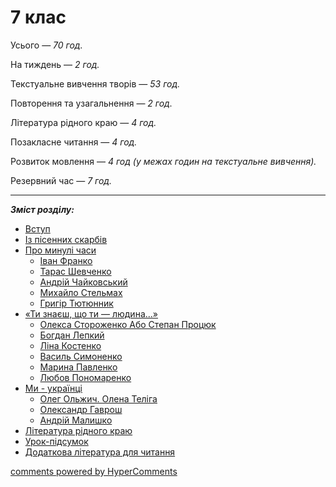 <div id="hypercomments_widget" class="js-hypercomments-widget invisible"></div>

# 7 клас

Усього — <i>70 год.</i> 

На тиждень — <i>2 год.</i> 

Текстуальне вивчення творів — <i>53 год.</i> 

Повторення та узагальнення — <i>2 год.</i> 

Література рідного краю — <i>4 год.</i> 

Позакласне читання — <i>4 год.</i> 

Розвиток мовлення — <i>4 год (у межах годин на текстуальне вивчення).</i>

Резервний час — <i>7 год.</i>

<hr>

<b><i>Зміст розділу:</i></b>

<ul type="disc">
    <li><a href="./vstup.md">Вступ</a></li>
    <li><a href="./iz_pisennykh_skarbyv.md">Із пісенних скарбів</a></li>
    <li><a href="./pro_mynuli_chasy.md">Про минулі часи</a>
        <ul>
            <li><a href="./franko.md">Іван Франко</a></li>
            <li><a href="./shevchenko.md">Тарас Шевченко</a></li>
            <li><a href="./chaykovsky.md">Андрій Чайковський</a></li>
            <li><a href="./stelmakh.md">Михайло Стельмах</a></li>
            <li><a href="./tyutyunnyk.md">Григір Тютюнник</a></li>
        </ul>
    </li>
    <li><a href="./ty_znaesh_sho_ty_lyudyna.md">«Ти знаєш, що ти — людина...»</a>
        <ul>
            <li><a href="./storozhenko.md">Олекса Стороженко Або Степан Процюк</a></li>
            <li><a href="./lepkyu.md">Богдан Лепкий</a></li>
            <li><a href="./kostenko.md">Ліна Костенко</a></li>
            <li><a href="./symonenko.md">Василь Симоненко</a></li>
            <li><a href="./pavlenko.md">Марина Павленко</a></li>
            <li><a href="./ponomarenko.md">Любов Пономаренко</a></li>
        </ul>
    </li>
    <li><a href="./mi_ukrainci.md">Ми - українці</a>
        <ul>
            <li><a href="./olzhych_teliga.md">Олег Ольжич. Олена Теліга</a></li>
            <li><a href="./gavrosh.md">Олександр Гаврош</a></li>
            <li><a href="./malyshko.md">Андрій Малишко</a></li>
        </ul>
    </li>
    <li><a href="./literatura_rydnogo_krayu.md">Література рідного краю</a></li>
    <li><a href="./urok_pydsumok.md">Урок-підсумок</a></li>
    <li><a href="./dodatkova_lyteratura.md">Додаткова література для читання</a></li>
</ul>

<div class="js-hypercomments-container">
<a href="http://hypercomments.com" class="hc-link" title="comments widget">comments powered by HyperComments</a>
</div>